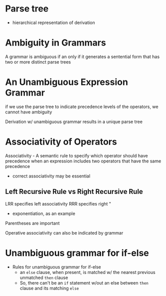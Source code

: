 # Parse tree
- hierarchical representation of derivation

# Ambiguity in Grammars
A grammar is ambiguous if an only if it generates a sentential form that has two or more distinct parse trees

# An Unambiguous Expression Grammar
if we use the parse tree to indicate precedence levels of the operators, we cannot have ambiguity

Derivation w/ unambiguous grammar results in a unique parse tree

# Associativity of Operators
Associativity - A semantic rule to specify which operator should have precedence when an expression includes two operators that have the same precedence
- correct associativity may be essential

## Left Recursive Rule vs Right Recursive Rule
LRR specifies left associativity
RRR specifies right "
- exponentiation, as an example

Parentheses are important

Operative associativity can also be indicated by grammar

# Unambiguous grammar for if-else
- Rules for unambiguous grammar for if-else
	- an `else` clause, when present, is matched w/ the nearest previous unmatched `then` clause
	- So, there can't be an `if` statement w/out an else between `then` clause and its matching `else`








